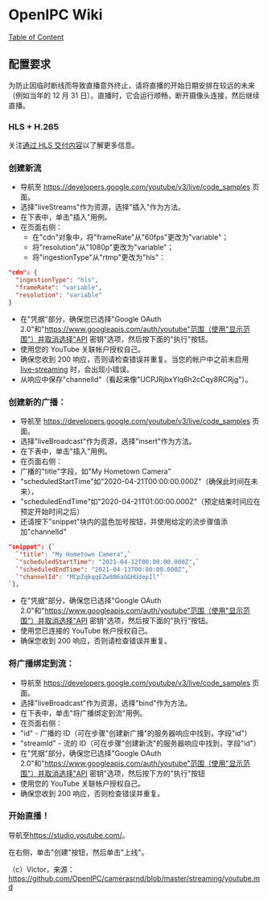 # OpenIPC Wiki
[Table of Content](../README.zh.md)

配置要求 
--------------------------

为防止因临时断线而导致直播意外终止，请将直播的开始日期安排在较远的未来（例如当年的 12 月 31 日）。直播时，它会运行顺畅，断开摄像头连接，然后继续直播。

### HLS + H.265

关注[通过 HLS 交付内容](https://developers.google.com/youtube/v3/live/guides/hls-ingestion)以了解更多信息。

### 创建新流

- 导航至 <https://developers.google.com/youtube/v3/live/code_samples> 页面。
- 选择"liveStreams"作为资源，选择"插入"作为方法。
- 在下表中，单击"插入"用例。
- 在页面右侧：
  - 在"cdn"对象中，将"frameRate"从"60fps"更改为"variable"；
  - 将"resolution"从"1080p"更改为"variable"；
  - 将"ingestionType"从"rtmp"更改为"hls"：

```json
"cdn": {
  "ingestionType": "hls",
  "frameRate": "variable",
  "resolution": "variable"
}
```

- 在"凭据"部分，确保您已选择"Google OAuth 2.0"和"https://www.googleapis.com/auth/youtube"范围（使用"显示范围"）并取消选择"API 密钥"选项，然后按下面的"执行"按钮。
- 使用您的 YouTube 关联帐户授权自己。
- 确保您收到 200 响应，否则请检查错误并重复。当您的帐户中之前未启用 [live-streaming](https://support.google.com/youtube/answer/2474026?hl=en) 时，会出现小错误。
- 从响应中保存"channelId"（看起来像"UCPJRjbxYlq6h2cCqy8RCRjg"）。


### 创建新的广播：

- 导航至 <https://developers.google.com/youtube/v3/live/code_samples> 页面。
- 选择"liveBroadcast"作为资源，选择"insert"作为方法。
- 在下表中，单击"插入"用例。
- 在页面右侧：
- 广播的"title"字段，如"My Hometown Camera"
- "scheduledStartTime"如"2020-04-21T00:00:00.000Z"（确保此时间在未来），
- "scheduledEndTime"如"2020-04-21T01:00:00.000Z"（预定结束时间应在预定开始时间之后）
- 还请按下"snippet"块内的蓝色加号按钮，并使用给定的流步骤值添加"channelId"

```json
"snippet": {`
  `"title": "My Hometown Camera",`
  `"scheduledStartTime": "2021-04-12T00:00:00.000Z",`
  `"scheduledEndTime": "2021-04-13T00:00:00.000Z",`
  `"channelId": "MCpZqkqqEZw806aGGHUdepIl"`
`},
```

- 在"凭据"部分，确保您已选择"Google OAuth 2.0"和"https://www.googleapis.com/auth/youtube"范围（使用"显示范围"）并取消选择"API 密钥"选项，然后按下面的"执行"按钮。
- 使用您已连接的 YouTube 帐户授权自己。
- 确保您收到 200 响应，否则请检查错误并重复。


### 将广播绑定到流：

- 导航至 <https://developers.google.com/youtube/v3/live/code_samples> 页面。
- 选择"liveBroadcast"作为资源，选择"bind"作为方法。
- 在下表中，单击"将广播绑定到流"用例。
- 在页面右侧：
- "id" - 广播的 ID（可在步骤"创建新广播"的服务器响应中找到，字段"id"）
- "streamId" - 流的 ID（可在步骤"创建新流"的服务器响应中找到，字段"id"）
- 在"凭据"部分，确保您已选择"Google OAuth 2.0"和"https://www.googleapis.com/auth/youtube"范围（使用"显示范围"）并取消选择"API 密钥"选项，然后按下方的"执行"按钮
- 使用您的 YouTube 关联帐户授权自己。
- 确保您收到 200 响应，否则检查错误并重复。


### 开始直播！

导航至<https://studio.youtube.com/>。

在右侧，单击"创建"按钮，然后单击"上线"。


（c）Victor，来源：https://github.com/OpenIPC/camerasrnd/blob/master/streaming/youtube.md

